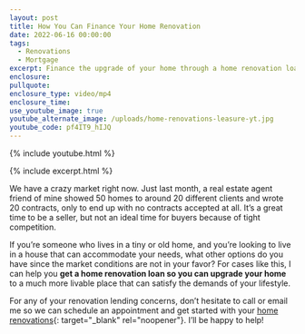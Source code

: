 ```yaml
---
layout: post
title: How You Can Finance Your Home Renovation
date: 2022-06-16 00:00:00
tags:
  - Renovations
  - Mortgage
excerpt: Finance the upgrade of your home through a home renovation loan.
enclosure:
pullquote:
enclosure_type: video/mp4
enclosure_time:
use_youtube_image: true
youtube_alternate_image: /uploads/home-renovations-leasure-yt.jpg
youtube_code: pf4IT9_hIJQ
---
```

{% include youtube.html %}

{% include excerpt.html %}

We have a crazy market right now. Just last month, a real estate agent friend of mine showed 50 homes to around 20 different clients and wrote 20 contracts, only to end up with no contracts accepted at all. It’s a great time to be a seller, but not an ideal time for buyers because of tight competition.&nbsp;

If you’re someone who lives in a tiny or old home, and you’re looking to live in a house that can accommodate your needs, what other options do you have since the market conditions are not in your favor? For cases like this, I can help you **get a home renovation loan so you can upgrade your home** to a much more livable place that can satisfy the demands of your lifestyle.

For any of your renovation lending concerns, don’t hesitate to call or email me so we can schedule an appointment and get started with your [home renovations](/uploads/Borrower-Renovation-Punch-List-Flyer-2022.pdf){: target="_blank" rel="noopener"}. I’ll be happy to help\!
